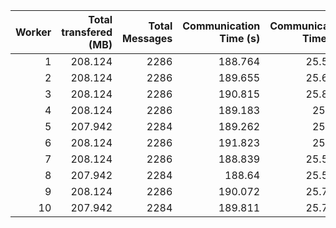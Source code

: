 |   Worker |   Total transfered (MB) |   Total Messages |   Communication Time (s) |   Communication Time (%) |   Work Time (s) |   Work Time (%) |   Other Time (s) |   Other Time (%) |
|---------:|------------------------:|-----------------:|-------------------------:|-------------------------:|----------------:|----------------:|-----------------:|-----------------:|
|        1 |                 208.124 |             2286 |                  188.764 |                  25.5713 |         38.8408 |         5.26165 |          510.582 |          69.1671 |
|        2 |                 208.124 |             2286 |                  189.655 |                  25.6748 |         37.8049 |         5.11786 |          511.224 |          69.2074 |
|        3 |                 208.124 |             2286 |                  190.815 |                  25.8429 |         38.8699 |         5.26431 |          508.681 |          68.8928 |
|        4 |                 208.124 |             2286 |                  189.183 |                  25.622  |         38.9304 |         5.27251 |          510.251 |          69.1055 |
|        5 |                 207.942 |             2284 |                  189.262 |                  25.654  |         39.1848 |         5.31139 |          509.303 |          69.0346 |
|        6 |                 208.124 |             2286 |                  191.823 |                  25.976  |         37.6016 |         5.09188 |          509.038 |          68.9321 |
|        7 |                 208.124 |             2286 |                  188.839 |                  25.5813 |         40.2527 |         5.45288 |          509.101 |          68.9659 |
|        8 |                 207.942 |             2284 |                  188.64  |                  25.5603 |         38.9471 |         5.27725 |          510.431 |          69.1624 |
|        9 |                 208.124 |             2286 |                  190.072 |                  25.7424 |         37.8642 |         5.12814 |          510.425 |          69.1295 |
|       10 |                 207.942 |             2284 |                  189.811 |                  25.7223 |         40.663  |         5.51045 |          507.452 |          68.7673 |